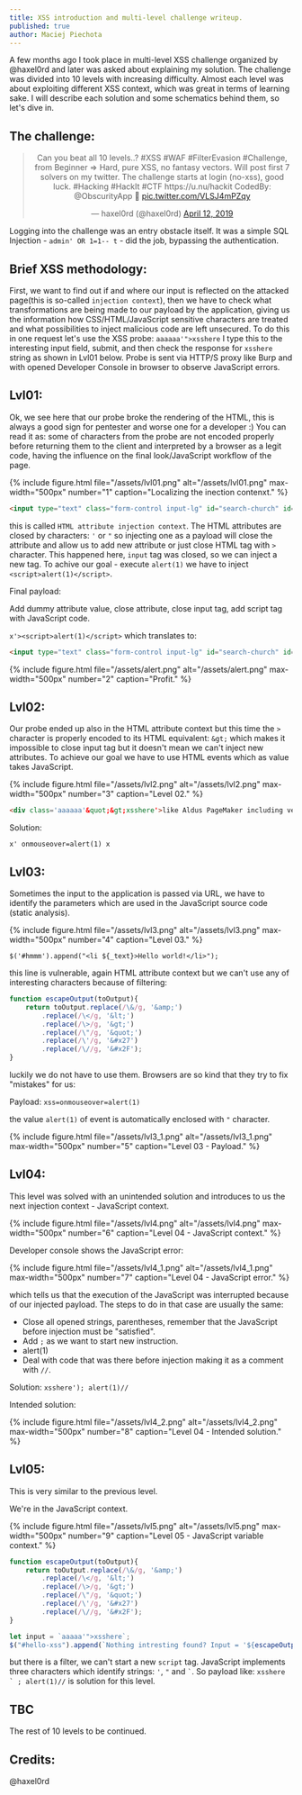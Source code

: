 ```yaml
---
title: XSS introduction and multi-level challenge writeup.
published: true
author: Maciej Piechota
---
```


A few months ago I took place in multi-level XSS challenge organized by @haxel0rd and later was asked about explaining my solution. The challenge was divided into 10 levels with increasing difficulty. Almost each level was about exploiting different XSS context, which was great in terms of learning sake. I will describe each solution and some schematics behind them, so let's dive in.

## The challenge:

<center><twitter-widget class="twitter-tweet twitter-tweet-rendered" id="twitter-widget-0" style="position: static; visibility: visible; display: block; transform: rotate(0deg); max-width: 100%; width: 500px; min-width: 220px; margin-top: 10px; margin-bottom: 10px;" data-tweet-id="1116822993085325312"></twitter-widget>
  <blockquote class="twitter-tweet" data-link-color="#E95F28">
    <p lang="en" dir="ltr">Can you beat all 10 levels..?
#XSS #WAF #FilterEvasion #Challenge, from Beginner => Hard, pure XSS, no fantasy vectors. Will post first 7 solvers on my twitter. The challenge starts at login (no-xss), good luck. #Hacking #HackIt #CTF https://u.nu/hackit CodedBy: @ObscurityApp
        💪 <a href="https://t.co/VLSJ4mPZqy">pic.twitter.com/VLSJ4mPZqy</a></p>&mdash; haxel0rd (@haxel0rd) <a href="https://twitter.com/haxel0rd/status/1116822993085325312">April 12, 2019</a></blockquote>
</center>
<script async src="https://platform.twitter.com/widgets.js" charset="utf-8"></script>

Logging into the challenge was an entry obstacle itself. It was a simple SQL Injection - `admin' OR 1=1-- t` - did the job, bypassing the authentication.

## Brief XSS methodology:

First, we want to find out if and where our input is reflected on the attacked page(this is so-called `injection context`), then we have to check what transformations are being made to our payload by the application, giving us the information how CSS/HTML/JavaScript sensitive characters are treated and what possibilities to inject malicious code are left unsecured. To do this in one request let's use the XSS probe:
`aaaaaa'">xsshere`
I type this to the interesting input field, submit, and then check the response for `xsshere` string as shown in Lvl01 below. 
Probe is sent via HTTP/S proxy like Burp and with opened Developer Console in browser to observe JavaScript errors.

## Lvl01:

Ok, we see here that our probe broke the rendering of the HTML, this is always a good sign for pentester and worse one for a developer :) You can read it as: some of characters from the probe are not encoded properly before returning them to the client and interpreted by a browser as a legit code, having the influence on the final look/JavaScript workflow of the page.

{% include figure.html file="/assets/lvl01.png" alt="/assets/lvl01.png" max-width="500px" number="1" caption="Localizing the inection contenxt." %}
                                                                                                                                  
```html
<input type="text" class="form-control input-lg" id="search-church" id="xss" value='aaaaaa'">xsshere' name="xss" placeholder="xss">
```

this is called `HTML attribute injection context`. The HTML attributes are closed by characters: `'` or `"` so injecting one as a payload will close the attribute and allow us to add new attribute or just close HTML tag with `>` character. This happened here, `input` tag was closed, so we can inject a new tag. To achive our goal - execute `alert(1)` we have to inject `<script>alert(1)</script>`.

Final payload:

Add dummy attribute value, close attribute, close input tag, add script tag with JavaScript code.

`x'><script>alert(1)</script>` which translates to:

```html
<input type="text" class="form-control input-lg" id="search-church" id="xss" value='x'><script>alert(1)</script>' name="xss" placeholder="xss">
```

{% include figure.html file="/assets/alert.png" alt="/assets/alert.png" max-width="500px" number="2" caption="Profit." %}

## Lvl02:

Our probe ended up also in the HTML attribute context but this time the `>` character is properly encoded to its HTML equivalent: `&gt;` which makes it impossible to close input tag but it doesn't mean we can't inject new attributes. To achieve our goal we have to use HTML events which as value takes JavaScript.

{% include figure.html file="/assets/lvl2.png" alt="/assets/lvl2.png" max-width="500px" number="3" caption="Level 02." %}

```html
<div class='aaaaaa'&quot;&gt;xsshere'>like Aldus PageMaker including versions of Lorem Ipsum.</div>
```
Solution:

`x' onmouseover=alert(1) x`

## Lvl03:

Sometimes the input to the application is passed via URL, we have to identify the parameters which are used in the JavaScript source code (static analysis).

{% include figure.html file="/assets/lvl3.png" alt="/assets/lvl3.png" max-width="500px" number="4" caption="Level 03." %}

`$('#hmmm').append("<li ${_text}>Hello world!</li>");`

this line is vulnerable, again HTML attribute context but we can't use any of interesting characters because of filtering:

```javascript
function escapeOutput(toOutput){
    return toOutput.replace(/\&/g, '&amp;')
        .replace(/\</g, '&lt;')
        .replace(/\>/g, '&gt;')
        .replace(/\"/g, '&quot;')
        .replace(/\'/g, '&#x27')
        .replace(/\//g, '&#x2F');
}
```

luckily we do not have to use them. Browsers are so kind that they try to fix "mistakes" for us:

Payload:
`xss=onmouseover=alert(1)`

the value `alert(1)` of event is automatically enclosed with `"` character.

{% include figure.html file="/assets/lvl3_1.png" alt="/assets/lvl3_1.png" max-width="500px" number="5" caption="Level 03 - Payload." %}

## Lvl04:

This level was solved with an unintended solution and introduces to us the next injection context - JavaScript context.

{% include figure.html file="/assets/lvl4.png" alt="/assets/lvl4.png" max-width="500px" number="6" caption="Level 04 - JavaScript context." %}

Developer console shows the JavaScript error: 

{% include figure.html file="/assets/lvl4_1.png" alt="/assets/lvl4_1.png" max-width="500px" number="7" caption="Level 04 - JavaScript error." %}

which tells us that the execution of the JavaScript was interrupted because of our injected payload. The steps to do in that case are usually the same:

- Close all opened strings, parentheses, remember that the JavaScript before injection must be "satisfied".
- Add `;` as we want to start new instruction.
- alert(1)
- Deal with code that was there before injection making it as a comment with `//`.

Solution:
`xsshere'); alert(1)//`

Intended solution:

{% include figure.html file="/assets/lvl4_2.png" alt="/assets/lvl4_2.png" max-width="500px" number="8" caption="Level 04 - Intended solution." %}

## Lvl05:

This is very similar to the previous level.

We're in the JavaScript context.

{% include figure.html file="/assets/lvl5.png" alt="/assets/lvl5.png" max-width="500px" number="9" caption="Level 05 - JavaScript variable context." %}


```javascript
function escapeOutput(toOutput){
    return toOutput.replace(/\&/g, '&amp;')
        .replace(/\</g, '&lt;')
        .replace(/\>/g, '&gt;')
        .replace(/\"/g, '&quot;')
        .replace(/\'/g, '&#x27')
        .replace(/\//g, '&#x2F');
}

let input = `aaaaa'">xsshere`;
$("#hello-xss").append(`Nothing intresting found? Input = '${escapeOutput(input)}'`);
```

but there is a filter, we can't start a new `script` tag. JavaScript implements three characters which identify strings: `'`, `"` and `` ` ``. So payload like: ``xsshere ` ; alert(1)//`` is solution for this level.




## TBC

The rest of 10 levels to be continued.

## Credits:

@haxel0rd
